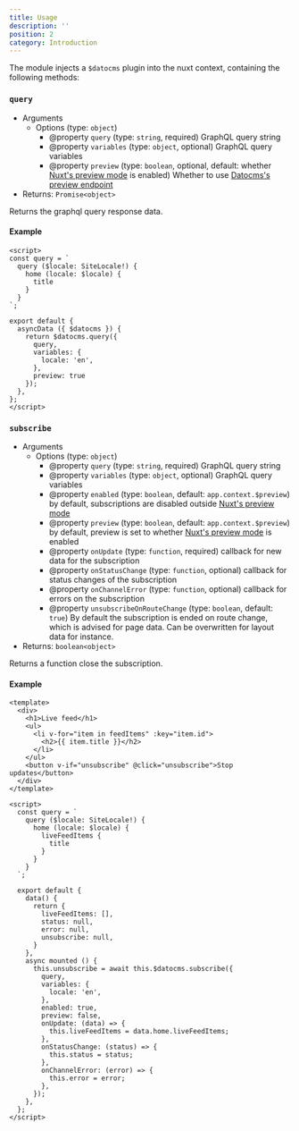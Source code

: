 ```yaml
---
title: Usage
description: ''
position: 2
category: Introduction
---
```


The module injects a `$datocms` plugin into the nuxt context, containing the following methods:

### `query`

* Arguments
  * Options (type: `object`)
    * @property `query` (type: `string`, required) GraphQL query string
    * @property `variables` (type: `object`, optional) GraphQL query variables
    * @property `preview` (type: `boolean`, optional, default: whether [Nuxt's preview mode](https://nuxtjs.org/docs/features/live-preview) is enabled) Whether to use [Datocms's preview endpoint](https://www.datocms.com/docs/content-delivery-api/api-endpoints#preview-endpoint)
* Returns: `Promise<object>`

Returns the graphql query response data.

#### Example

```vue
<script>
const query = `
  query ($locale: SiteLocale!) {
    home (locale: $locale) {
      title
    }
  }
`;

export default {
  asyncData ({ $datocms }) {
    return $datocms.query({
      query,
      variables: {
        locale: 'en',
      },
      preview: true
    });
  },
};
</script>
```

### `subscribe`

* Arguments
  * Options (type: `object`)
    * @property `query` (type: `string`, required) GraphQL query string
    * @property `variables` (type: `object`, optional) GraphQL query variables
    * @property `enabled` (type: `boolean`, default: `app.context.$preview`) by default, subscriptions are disabled outside [Nuxt's preview mode](https://nuxtjs.org/docs/features/live-preview)
    * @property `preview` (type: `boolean`, default: `app.context.$preview`) by default, preview is set to whether [Nuxt's preview mode](https://nuxtjs.org/docs/features/live-preview) is enabled
    * @property `onUpdate` (type: `function`, required) callback for new data for the subscription
    * @property `onStatusChange` (type: `function`, optional) callback for status changes of the subscription
    * @property `onChannelError` (type: `function`, optional) callback for errors on the subscription
    * @property `unsubscribeOnRouteChange` (type: `boolean`, default: `true`) By default the subscription is ended on route change, which is advised for page data. Can be overwritten for layout data for instance.
* Returns: `boolean<object>`

Returns a function close the subscription.

#### Example

```vue
<template>
  <div>
    <h1>Live feed</h1>
    <ul>
      <li v-for="item in feedItems" :key="item.id">
        <h2>{{ item.title }}</h2>
      </li>
    </ul>
    <button v-if="unsubscribe" @click="unsubscribe">Stop updates</button>
  </div>
</template>

<script>
  const query = `
    query ($locale: SiteLocale!) {
      home (locale: $locale) {
        liveFeedItems {
          title
        }
      }
    }
  `;

  export default {
    data() {
      return {
        liveFeedItems: [],
        status: null,
        error: null,
        unsubscribe: null,
      }
    },
    async mounted () {
      this.unsubscribe = await this.$datocms.subscribe({
        query,
        variables: {
          locale: 'en',
        },
        enabled: true,
        preview: false,
        onUpdate: (data) => {
          this.liveFeedItems = data.home.liveFeedItems;
        },
        onStatusChange: (status) => {
          this.status = status;
        },
        onChannelError: (error) => {
          this.error = error;
        },
      });
    },
  };
</script>
```
